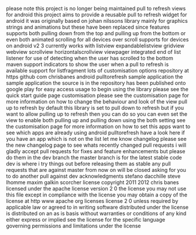 please note this project is no longer being maintained pull to refresh views for android this project aims to provide a reusable pull to refresh widget for android it was originally based on johan nilssons library mainly for graphics strings and animations but these have been replaced since features supports both pulling down from the top and pulling up from the bottom or even both animated scrolling for all devices over scroll supports for devices on android v2 3 currently works with listview expandablelistview gridview webview scrollview horizontalscrollview viewpager integrated end of list listener for use of detecting when the user has scrolled to the bottom maven support indicators to show the user when a pull to refresh is available support for listfragment lots of customisation options repository at https github com chrisbanes android pulltorefresh sample application the sample application the source is in the repository has been published onto google play for easy access usage to begin using the library please see the quick start guide page customisation please see the customisation page for more information on how to change the behaviour and look of the view pull up to refresh by default this library is set to pull down to refresh but if you want to allow pulling up to refresh then you can do so you can even set the view to enable both pulling up and pulling down using the both setting see the customisation page for more information on how to set this apps want to see which apps are already using android pulltorefresh have a look here if you have an app which is not on the list let me know changelog please see the new changelog page to see whats recently changed pull requests i will gladly accept pull requests for fixes and feature enhancements but please do them in the dev branch the master branch is for the latest stable code dev is where i try things out before releasing them as stable any pull requests that are against master from now on will be closed asking for you to do another pull against dev acknowledgments stefano dacchille steve lhomme maxim galkin scorcher license copyright 2011 2012 chris banes licensed under the apache license version 2 0 the license you may not use this file except in compliance with the license you may obtain a copy of the license at http www apache org licenses license 2 0 unless required by applicable law or agreed to in writing software distributed under the license is distributed on an as is basis without warranties or conditions of any kind either express or implied see the license for the specific language governing permissions and limitations under the license